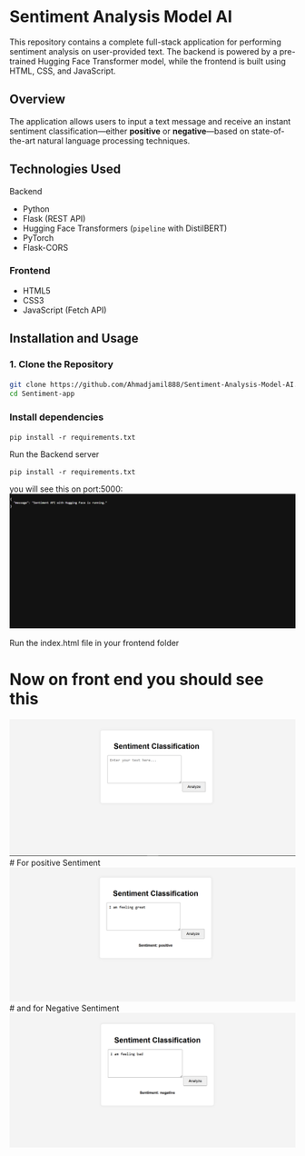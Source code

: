 # Sentiment Analysis Model AI

This repository contains a complete full-stack application for performing sentiment analysis on user-provided text. The backend is powered by a pre-trained Hugging Face Transformer model, while the frontend is built using HTML, CSS, and JavaScript.

## Overview

The application allows users to input a text message and receive an instant sentiment classification—either **positive** or **negative**—based on state-of-the-art natural language processing techniques.

## Technologies Used

 Backend
- Python
- Flask (REST API)
- Hugging Face Transformers (`pipeline` with DistilBERT)
- PyTorch
- Flask-CORS

### Frontend
- HTML5
- CSS3
- JavaScript (Fetch API)


## Installation and Usage

### 1. Clone the Repository

```bash
git clone https://github.com/Ahmadjamil888/Sentiment-Analysis-Model-AI.git
cd Sentiment-app

```
### Install dependencies 
```
pip install -r requirements.txt
```
Run the Backend server
```
pip install -r requirements.txt
```
you will see this on port:5000:
<img src="https://raw.githubusercontent.com/Ahmadjamil888/Sentiment-Analysis-Model-AI/refs/heads/main/Screenshot%202025-06-24%20165212.png">

Run the index.html file in your frontend folder
# Now on front end you should see this
<img src="https://raw.githubusercontent.com/Ahmadjamil888/Sentiment-Analysis-Model-AI/refs/heads/main/Screenshot%202025-06-24%20164442.png">
# For positive Sentiment
<img src="https://raw.githubusercontent.com/Ahmadjamil888/Sentiment-Analysis-Model-AI/refs/heads/main/Screenshot%202025-06-24%20164513.png">
# and for Negative Sentiment
<img src="https://raw.githubusercontent.com/Ahmadjamil888/Sentiment-Analysis-Model-AI/refs/heads/main/Screenshot%202025-06-24%20164531.png">







